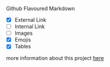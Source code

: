 Github Flavoured Markdown
- [X] External Link
- [ ] Internal Link
- [ ] Images
- [X] Emojis
- [x] Tables
 
 more information about this project [here](https://help.github.com/en)
